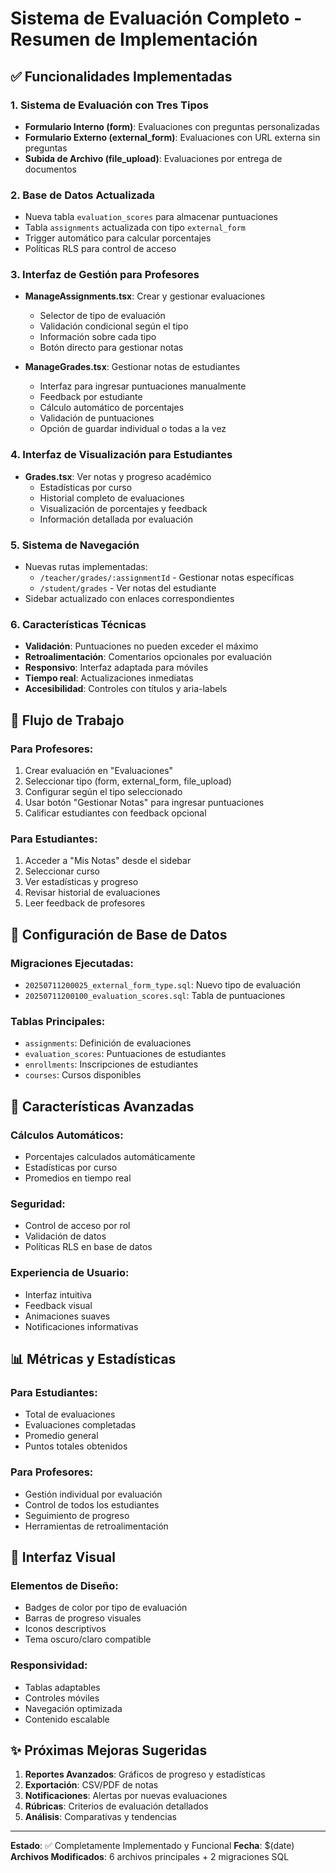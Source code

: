# Sistema de Evaluación Completo - Resumen de Implementación

## ✅ Funcionalidades Implementadas

### 1. **Sistema de Evaluación con Tres Tipos**
- **Formulario Interno (form)**: Evaluaciones con preguntas personalizadas
- **Formulario Externo (external_form)**: Evaluaciones con URL externa sin preguntas
- **Subida de Archivo (file_upload)**: Evaluaciones por entrega de documentos

### 2. **Base de Datos Actualizada**
- Nueva tabla `evaluation_scores` para almacenar puntuaciones
- Tabla `assignments` actualizada con tipo `external_form`
- Trigger automático para calcular porcentajes
- Políticas RLS para control de acceso

### 3. **Interfaz de Gestión para Profesores**
- **ManageAssignments.tsx**: Crear y gestionar evaluaciones
  - Selector de tipo de evaluación
  - Validación condicional según el tipo
  - Información sobre cada tipo
  - Botón directo para gestionar notas
  
- **ManageGrades.tsx**: Gestionar notas de estudiantes
  - Interfaz para ingresar puntuaciones manualmente
  - Feedback por estudiante
  - Cálculo automático de porcentajes
  - Validación de puntuaciones
  - Opción de guardar individual o todas a la vez

### 4. **Interfaz de Visualización para Estudiantes**
- **Grades.tsx**: Ver notas y progreso académico
  - Estadísticas por curso
  - Historial completo de evaluaciones
  - Visualización de porcentajes y feedback
  - Información detallada por evaluación

### 5. **Sistema de Navegación**
- Nuevas rutas implementadas:
  - `/teacher/grades/:assignmentId` - Gestionar notas específicas
  - `/student/grades` - Ver notas del estudiante
- Sidebar actualizado con enlaces correspondientes

### 6. **Características Técnicas**
- **Validación**: Puntuaciones no pueden exceder el máximo
- **Retroalimentación**: Comentarios opcionales por evaluación
- **Responsivo**: Interfaz adaptada para móviles
- **Tiempo real**: Actualizaciones inmediatas
- **Accesibilidad**: Controles con títulos y aria-labels

## 🎯 Flujo de Trabajo

### Para Profesores:
1. Crear evaluación en "Evaluaciones" 
2. Seleccionar tipo (form, external_form, file_upload)
3. Configurar según el tipo seleccionado
4. Usar botón "Gestionar Notas" para ingresar puntuaciones
5. Calificar estudiantes con feedback opcional

### Para Estudiantes:
1. Acceder a "Mis Notas" desde el sidebar
2. Seleccionar curso
3. Ver estadísticas y progreso
4. Revisar historial de evaluaciones
5. Leer feedback de profesores

## 🔧 Configuración de Base de Datos

### Migraciones Ejecutadas:
- `20250711200025_external_form_type.sql`: Nuevo tipo de evaluación
- `20250711200100_evaluation_scores.sql`: Tabla de puntuaciones

### Tablas Principales:
- `assignments`: Definición de evaluaciones
- `evaluation_scores`: Puntuaciones de estudiantes
- `enrollments`: Inscripciones de estudiantes
- `courses`: Cursos disponibles

## 🚀 Características Avanzadas

### Cálculos Automáticos:
- Porcentajes calculados automáticamente
- Estadísticas por curso
- Promedios en tiempo real

### Seguridad:
- Control de acceso por rol
- Validación de datos
- Políticas RLS en base de datos

### Experiencia de Usuario:
- Interfaz intuitiva
- Feedback visual
- Animaciones suaves
- Notificaciones informativas

## 📊 Métricas y Estadísticas

### Para Estudiantes:
- Total de evaluaciones
- Evaluaciones completadas
- Promedio general
- Puntos totales obtenidos

### Para Profesores:
- Gestión individual por evaluación
- Control de todos los estudiantes
- Seguimiento de progreso
- Herramientas de retroalimentación

## 🎨 Interfaz Visual

### Elementos de Diseño:
- Badges de color por tipo de evaluación
- Barras de progreso visuales
- Iconos descriptivos
- Tema oscuro/claro compatible

### Responsividad:
- Tablas adaptables
- Controles móviles
- Navegación optimizada
- Contenido escalable

## ✨ Próximas Mejoras Sugeridas

1. **Reportes Avanzados**: Gráficos de progreso y estadísticas
2. **Exportación**: CSV/PDF de notas
3. **Notificaciones**: Alertas por nuevas evaluaciones
4. **Rúbricas**: Criterios de evaluación detallados
5. **Análisis**: Comparativas y tendencias

---

**Estado**: ✅ Completamente Implementado y Funcional
**Fecha**: $(date)
**Archivos Modificados**: 6 archivos principales + 2 migraciones SQL
